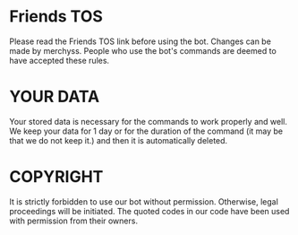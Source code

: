 # Friends TOS
Please read the Friends TOS link before using the bot. Changes can be made by merchyss. People who use the bot's commands are deemed to have accepted these rules.
# YOUR DATA
Your stored data is necessary for the commands to work properly and well. We keep your data for 1 day or for the duration of the command (it may be that we do not keep it.) and then it is automatically deleted.
# COPYRIGHT
It is strictly forbidden to use our bot without permission. Otherwise, legal proceedings will be initiated. The quoted codes in our code have been used with permission from their owners.
